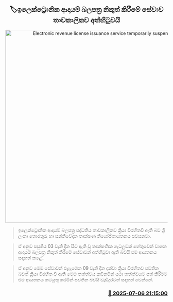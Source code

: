 <p align='center'><b><h2 align='center' title='Electronic revenue license issuance service temporarily suspended'>🏷ඉලෙක්ට්‍රොනික ආදායම් බලපත්‍ර නිකුත් කිරීමේ සේවාව තාවකාලිකව අත්හිටුවයි</h2></b></p>
<p align='center'><img src='https://helakuru.sgp1.cdn.digitaloceanspaces.com/esana/images/lib/vehicle-licence.jpg' width='600' alt='Electronic revenue license issuance service temporarily suspended'></p>

> ඉලෙක්ට්‍රොනික ආදායම් බලපත්‍ර පද්ධතිය තාවකාලිකව ක්‍රියා විරහිතවී ඇති බව ශ්‍රී ලංකා තොරතුරු හා සන්නිවේදන තාක්ෂණ නියෝජිතායතනය පවසනවා.

> ඒ අනුව පසුගිය 03 වැනි දින සිට ඇති වූ තාක්ෂණික ගැටලුවක් හේතුවෙන් වාහන ආදායම් බලපත්‍ර නිකුත් කිරීමේ සේවාවන් අත්හිටුවා ඇති බවයි එම ආයතනය සඳහන් කළේ.

> ඒ අනුව මෙම සේවාවන් එළැඹෙන 09 වැනි දින දක්වා ක්‍රියා විරහිතව පවතින බවත් ක්‍රියා විරහිත වී ඇති මෙම තත්ත්වය කඩිනමින් යථා තත්ත්වයට පත් කිරීමට එම ආයතනය කටයුතු කරමින් පවතින බවයි වැඩිදුරටත් සඳහන් වෙන්නේ.



<h3 align='right'><a href='https://www.helakuru.lk/esana/p/111628/'>📅 2025-07-06 21:15:00</a></h3>
